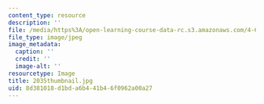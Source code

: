 ```yaml
---
content_type: resource
description: ''
file: /media/https%3A/open-learning-course-data-rc.s3.amazonaws.com/4-614-religious-architecture-and-islamic-cultures-fall-2002/8d381018d1bda6b441b46f0962a00a27_2035thumbnail.jpg
file_type: image/jpeg
image_metadata:
  caption: ''
  credit: ''
  image-alt: ''
resourcetype: Image
title: 2035thumbnail.jpg
uid: 8d381018-d1bd-a6b4-41b4-6f0962a00a27
---
```

